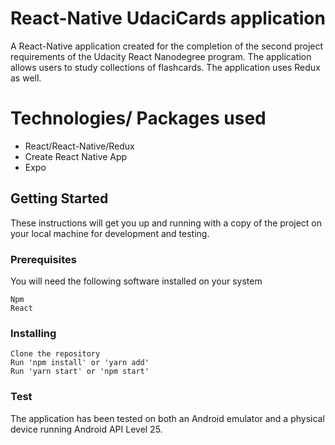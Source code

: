 # React-Native UdaciCards application
A React-Native application created for the completion of the second project requirements of the Udacity React Nanodegree program. The application allows users to study collections of flashcards. The application uses Redux as well.

# Technologies/ Packages used
- React/React-Native/Redux
- Create React Native App
- Expo

## Getting Started
These instructions will get you up and running with a copy of the project on your local machine for development and testing.

### Prerequisites
You will need the following software installed on your system
```
Npm
React
```

### Installing
```
Clone the repository
Run 'npm install' or 'yarn add'
Run 'yarn start' or 'npm start'
```

### Test
The application has been tested on both an Android emulator and a physical device running Android API Level 25.

